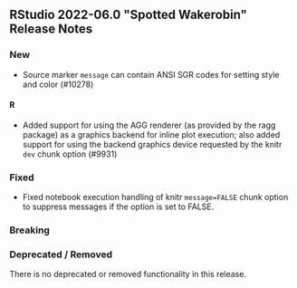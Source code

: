 ## RStudio 2022-06.0 "Spotted Wakerobin" Release Notes

### New
- Source marker `message` can contain ANSI SGR codes for setting style and color (#10278)

#### R
- Added support for using the AGG renderer (as provided by the ragg package) as a graphics backend for inline plot execution; also added support for using the backend graphics device requested by the knitr `dev` chunk option (#9931)

### Fixed
- Fixed notebook execution handling of knitr `message=FALSE` chunk option to suppress messages if the option is set to FALSE.

### Breaking

### Deprecated / Removed
There is no deprecated or removed functionality in this release.
